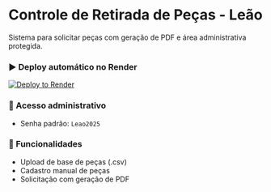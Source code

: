 
# Controle de Retirada de Peças - Leão

Sistema para solicitar peças com geração de PDF e área administrativa protegida.

### ▶️ Deploy automático no Render
[![Deploy to Render](https://render.com/images/deploy-to-render-button.svg)](https://render.com/deploy?repo=https://github.com/douggdias91/controle-retirada-pecas-leao)


### 🔐 Acesso administrativo
- Senha padrão: `Leao2025`

### 📄 Funcionalidades
- Upload de base de peças (.csv)
- Cadastro manual de peças
- Solicitação com geração de PDF
